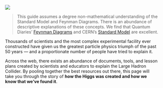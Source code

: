 ![](https://img.purch.com/h/1400/aHR0cDovL3d3dy5saXZlc2NpZW5jZS5jb20vaW1hZ2VzL2kvMDAwLzAxNS84Njcvb3JpZ2luYWwvY2Vybi1wYXJ0aWNsZXMtbGhjLmpwZw==)

> This guide assumes a degree non-mathematical understanding of the Standard Model and Feynman Diagrams. There is an abundance of descriptive explanations of these concepts. We find that Quantum Diaries’ [Feynman Diagrams](https://www.quantumdiaries.org/2010/02/14/lets-draw-feynman-diagams/) and CERN’s [Standard Model](https://home.cern/about/physics/standard-model) are excellent.

Thousands of scientists and the most complex experimental facility ever constructed have given us the greatest particle physics triumph of the past 50 years — and a proportionate number of people have tried to explain it.

Across the web, there exists an abundance of documents, tools, and lesson plans created by scientists and educators to explain the Large Hadron Collider. By pooling together the best resources out there, this page will take you through the story of **how the Higgs was created and how we know that we’ve found it**.
